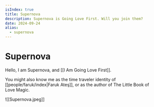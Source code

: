 ```yaml
---
isIndex: true
title: Supernova
description: Supernova is Going Love First. Will you join them?
date: 2024-09-24
alias:
  - supernova
---
```


# Supernova

Hello, I am Supernova, and [[I Am Going Love First]]. 

You might also know me as the time traveler identity of [[people/faruk/index|Faruk Ateş]], or as the author of The Little Book of Love Magic.

![[Supernova.jpeg]]